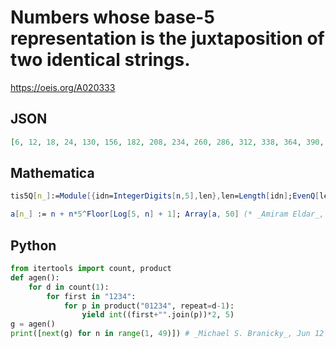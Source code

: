 # Numbers whose base\-5 representation is the juxtaposition of two identical strings\.
https://oeis.org/A020333
## JSON
```JSON
[6, 12, 18, 24, 130, 156, 182, 208, 234, 260, 286, 312, 338, 364, 390, 416, 442, 468, 494, 520, 546, 572, 598, 624, 3150, 3276, 3402, 3528, 3654, 3780, 3906, 4032, 4158, 4284, 4410, 4536, 4662, 4788, 4914, 5040, 5166, 5292, 5418, 5544, 5670, 5796, 5922, 6048]
```
## Mathematica
```Mathematica
tis5Q[n_]:=Module[{idn=IntegerDigits[n,5],len},len=Length[idn];EvenQ[len] && Take[idn,len/2]==Take[idn,-len/2]]; Select[Range[6500],tis5Q]  (* or *) Flatten[Table[FromDigits[#,5]&/@Select[(Flatten[{#,#}]&/@Tuples[ Range[ 0,4],n]),#[[1]]!=0&],{n,3}]] (* The second program is significantly faster than the first. *) (* _Harvey P. Dale_, Apr 08 2013 *)
```
```Mathematica
a[n_] := n + n*5^Floor[Log[5, n] + 1]; Array[a, 50] (* _Amiram Eldar_, Apr 06 2021 *)
```
## Python
```Python
from itertools import count, product
def agen():
    for d in count(1):
        for first in "1234":
            for p in product("01234", repeat=d-1):
                yield int((first+"".join(p))*2, 5)
g = agen()
print([next(g) for n in range(1, 49)]) # _Michael S. Branicky_, Jun 12 2021
```
